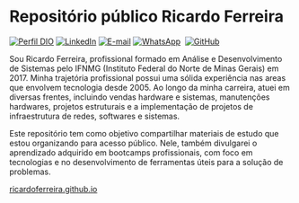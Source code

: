 # Repositório público Ricardo Ferreira

[![Perfil DIO](https://img.shields.io/badge/-Meu%20Perfil%20na%20DIO-0077B5?style=for-the-badge&logo=gitbook&logoColor=white)](https://www.dio.me/users/ricardoferreirasilva_ads)
[![LinkedIn](https://img.shields.io/badge/linkedin-%230077B5.svg?style=for-the-badge&logo=linkedin&logoColor=white)](https://www.linkedin.com/in/ricardo-ferreira-9691704a)
[![E-mail](https://img.shields.io/badge/-Email-0077B5?style=for-the-badge&logo=microsoft-outlook&logoColor=white)](ricardoferreirasilva.ads@gmail.com)
[![WhatsApp](https://img.shields.io/badge/WhatsApp-0077B5?style=for-the-badge&logo=whatsapp&logoColor=white)](https://wa.me/55+33988227205)  
[![GitHub](https://img.shields.io/badge/GitHub-0077B5?style=for-the-badge&logo=github&logoColor=white)](https://github.com/ricardoferreira-ads)
<br />

Sou Ricardo Ferreira, profissional formado em Análise e Desenvolvimento de Sistemas pelo IFNMG (Instituto Federal do Norte de Minas Gerais) em 2017. Minha trajetória profissional possui uma sólida experiência nas areas que envolvem tecnologia desde 2005. Ao longo da minha carreira, atuei em diversas frentes, incluindo vendas hardware e sistemas, manutenções hardwares, projetos estruturais e a implementação de projetos de infraestrutura de redes, softwares e sistemas.

Este repositório tem como objetivo compartilhar materiais de estudo que estou organizando para acesso público. Nele, também divulgarei o aprendizado adquirido em bootcamps profissionais, com foco em tecnologias e no desenvolvimento de ferramentas úteis para a solução de problemas.

<a href="https://github.com/ricardoferreira-ads">ricardoferreira.github.io</a>
